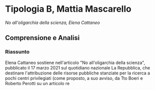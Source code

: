 # Tipologia B, Mattia Mascarello
*No all'oligarchia della scienza, Elena Cattaneo*

## Comprensione e Analisi

### Riassunto
Elena Cattaneo sostiene nell'articolo "No all'oligarchia della scienza", pubblicato il 17 marzo 2021 sul quotidiano nazionale La Repubblica, che destinare l'attribuzione delle risorse pubbliche stanziate per la ricerca a pochi centri privilegiati (come proposto, a suo avviso, da Tto Boeri e Roberto Perotti su un articolo re
<!--stackedit_data:
eyJoaXN0b3J5IjpbLTczNTIzMDQ4Nl19
-->
